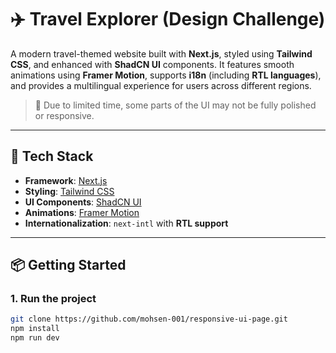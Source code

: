 # ✈️ Travel Explorer (Design Challenge)

A modern travel-themed website built with **Next.js**, styled using **Tailwind CSS**, and enhanced with **ShadCN UI** components. It features smooth animations using **Framer Motion**, supports **i18n** (including **RTL languages**), and provides a multilingual experience for users across different regions.

> 📝 Due to limited time, some parts of the UI may not be fully polished or responsive.

---

## 🚀 Tech Stack

- **Framework**: [Next.js](https://nextjs.org/)
- **Styling**: [Tailwind CSS](https://tailwindcss.com/)
- **UI Components**: [ShadCN UI](https://ui.shadcn.com/)
- **Animations**: [Framer Motion](https://www.framer.com/motion/)
- **Internationalization**: `next-intl` with **RTL support**

---

## 📦 Getting Started

### 1. Run the project

```bash
git clone https://github.com/mohsen-001/responsive-ui-page.git
npm install
npm run dev
```
